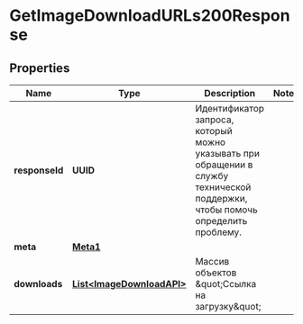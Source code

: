 

# GetImageDownloadURLs200Response


## Properties

| Name | Type | Description | Notes |
|------------ | ------------- | ------------- | -------------|
|**responseId** | **UUID** | Идентификатор запроса, который можно указывать при обращении в службу технической поддержки, чтобы помочь определить проблему. |  |
|**meta** | [**Meta1**](Meta1.md) |  |  |
|**downloads** | [**List&lt;ImageDownloadAPI&gt;**](ImageDownloadAPI.md) | Массив объектов \&quot;Ссылка на загрузку\&quot; |  |



